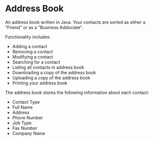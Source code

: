 # Address Book
An address book written in Java. Your contacts are sorted as either a "Friend" or as a "Business Addociate".

Functionality includes: 
* Adding a contact
* Removing a contact
* Modifying a contact
* Searching for a contact
* Listing all contacts in address book
* Downloading a copy of the address book
* Uploading a copy of the address book
* Printing your address book

The address book stores the following information about each contact:
* Contact Type
* Full Name
* Address
* Phone Number
* Job Type
* Fax Number
* Company Name


